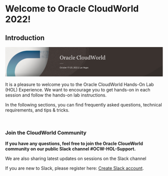 # Welcome to Oracle CloudWorld 2022!

## Introduction

![Cloud World Logo](images/2022-08-23-cloudworldlogo.png)

It is a pleasure to welcome you to the Oracle CloudWorld Hands-On Lab (HOL) Experience. We want to encourage you to get hands-on in each session and follow the hands-on lab instructions.

In the following sections, you can find frequently asked questions, technical requirements, and tips & tricks.

<br>

### Join the CloudWorld Community

**If you have any questions, feel free to join the Oracle CloueWorld community on our public Slack channel #OCW-HOL-Support.**

We are also sharing latest updates on sessions on the Slack channel

If you are new to Slack, please register here: [Create Slack account](https://bit.ly/join-devrel-slack).

